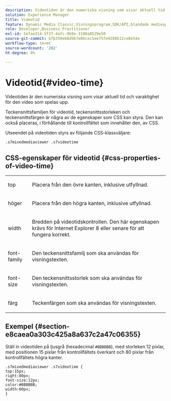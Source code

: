 ```yaml
---
description: Videotiden är den numeriska visning som visar aktuell tid och varaktighet för den video som spelas upp.
solution: Experience Manager
title: Videotid
feature: Dynamic Media Classic,Visningsprogram,SDK/API,blandade medieuppsättningar
role: Developer,Business Practitioner
exl-id: 5efae314-5f37-4afc-9b9e-3108a8529e50
source-git-commit: bfb350e68d9b7e86cec5ee75fe9280b12ce0e54e
workflow-type: tm+mt
source-wordcount: '202'
ht-degree: 0%

---
```


# Videotid{#video-time}

Videotiden är den numeriska visning som visar aktuell tid och varaktighet för den video som spelas upp.

<!--<a id="section_061E550C1C1D4DB2BD663A898895B38C"></a>-->

Teckensnittsfamiljen för videotid, teckensnittsstorleken och teckensnittsfärgen är några av de egenskaper som CSS kan styra. Den kan också placeras, i förhållande till kontrollfältet som innehåller den, av CSS.

Utseendet på videotiden styrs av följande CSS-klassväljare:

```
.s7mixedmediaviewer .s7videotime
```

## CSS-egenskaper för videotid {#css-properties-of-video-time}

<table id="table_C48C56E696304C9BAFEE71BA9EA9A174"> 
 <tbody> 
  <tr> 
   <td colname="col1"> <p> <span class="codeph"> top  </span> </p> </td> 
   <td colname="col2"> <p>Placera från den övre kanten, inklusive utfyllnad. </p> </td> 
  </tr> 
  <tr> 
   <td colname="col1"> <p> <span class="codeph"> höger  </span> </p> </td> 
   <td colname="col2"> <p>Placera från den högra kanten, inklusive utfyllnad. </p> </td> 
  </tr> 
  <tr> 
   <td colname="col1"> <p> <span class="codeph"> width </span> </p> </td> 
   <td colname="col2"> <p> Bredden på videotidskontrollen. Den här egenskapen krävs för Internet Explorer 8 eller senare för att fungera korrekt. </p> </td> 
  </tr> 
  <tr> 
   <td colname="col1"> <p> <span class="codeph"> font-family  </span> </p> </td> 
   <td colname="col2"> <p>Den teckensnittsfamilj som ska användas för visningstexten. </p> </td> 
  </tr> 
  <tr> 
   <td colname="col1"> <p> <span class="codeph"> font-size  </span> </p> </td> 
   <td colname="col2"> <p>Den teckensnittsstorlek som ska användas för visningstexten. </p> </td> 
  </tr> 
  <tr> 
   <td colname="col1"> <p> <span class="codeph"> färg  </span> </p> </td> 
   <td colname="col2"> <p>Teckenfärgen som ska användas för visningstexten. </p> </td> 
  </tr> 
 </tbody> 
</table>

## Exempel {#section-e8caea0a303c425a8a637c2a47c06355}

Ställ in videotiden på ljusgrå (hexadecimal `#BBBBBB`), med storleken 12 pixlar, med positionen 15 pixlar från kontrollfältets överkant och 80 pixlar från kontrollfältets högra kanter.

```
.s7mixedmediaviewer .s7videotime { 
top:15px; 
right:80px; 
font-size:12px; 
color:#BBBBBB; 
width:60px;  
}
```
